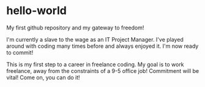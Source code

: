 # hello-world
My first github repository and my gateway to freedom!

I'm currently a slave to the wage as an IT Project Manager. I've played around with coding many times before and always enjoyed it. I'm now ready to commit!

This is my first step to a career in freelance coding. My goal is to work freelance, away from the constraints of a 9-5 office job! Commitment will be vital! Come on, you can do it!
